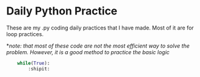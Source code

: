 # Daily Python Practice
These are my .py       coding daily         practices that I have made. Most of it are for loop practices.

**note: that most of these code are not the most efficient way to solve the problem. However, it is a good method to practice the basic logic*

```python  
    while(True):
        :shipit:
```
